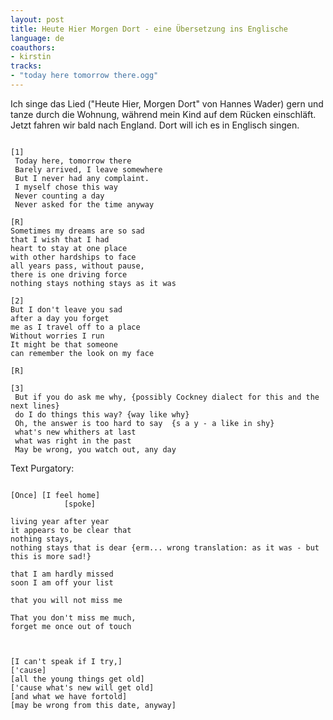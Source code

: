 ```yaml
---
layout: post
title: Heute Hier Morgen Dort - eine Übersetzung ins Englische
language: de
coauthors:
- kirstin
tracks:
- "today here tomorrow there.ogg"
---
```


Ich singe das Lied ("Heute Hier, Morgen Dort" von Hannes Wader)
gern und tanze durch die Wohnung,
während mein Kind auf dem Rücken einschläft.
Jetzt fahren wir bald nach England.
Dort will ich es in Englisch singen.

```

[1]
 Today here, tomorrow there
 Barely arrived, I leave somewhere
 But I never had any complaint.
 I myself chose this way
 Never counting a day
 Never asked for the time anyway

[R]
Sometimes my dreams are so sad
that I wish that I had
heart to stay at one place
with other hardships to face
all years pass, without pause,
there is one driving force
nothing stays nothing stays as it was

[2]
But I don't leave you sad
after a day you forget
me as I travel off to a place
Without worries I run
It might be that someone
can remember the look on my face

[R]

[3]
 But if you do ask me why, {possibly Cockney dialect for this and the next lines}
 do I do things this way? {way like why}
 Oh, the answer is too hard to say  {s a y - a like in shy}
 what's new whithers at last
 what was right in the past
 May be wrong, you watch out, any day

```

Text Purgatory:

```

[Once] [I feel home]
            [spoke]

living year after year
it appears to be clear that
nothing stays,
nothing stays that is dear {erm... wrong translation: as it was - but this is more sad!}

that I am hardly missed
soon I am off your list

that you will not miss me

That you don't miss me much,
forget me once out of touch



[I can't speak if I try,]
['cause]
[all the young things get old]
['cause what's new will get old]
[and what we have fortold]
[may be wrong from this date, anyway]


```

